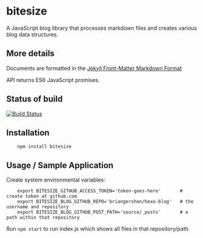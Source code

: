 # bitesize

A JavaScript blog library that processes markdown files and creates various blog data structures.

## More details

Documents are formatted in the [Jekyll Front-Matter Markdown Format](http://jekyllrb.com/docs/frontmatter/)

API returns ES6 JavaScript promises.

## Status of build

[![Build Status](https://travis-ci.org/briangershon/bitesize.png?branch=master)](https://travis-ci.org/briangershon/bitesize)

## Installation

        npm install bitesize

## Usage / Sample Application

Create system environmental variables:

        export BITESIZE_GITHUB_ACCESS_TOKEN='token-goes-here'       # create token at github.com
        export BITESIZE_BLOG_GITHUB_REPO='briangershon/hexo-blog'   # the username and repository
        export BITESIZE_BLOG_GITHUB_POST_PATH='source/_posts'       # a path within that repository

Run `npm start` to run index.js which shows all files in that repository/path
